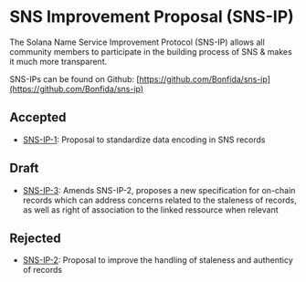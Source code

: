 # SNS Improvement Proposal (SNS-IP)

The Solana Name Service Improvement Protocol (SNS-IP) allows all community members to participate in the building process of SNS & makes it much more transparent.

SNS-IPs can be found on Github: [https://github.com/Bonfida/sns-ip](https://github.com/Bonfida/sns-ip)

## Accepted

- [SNS-IP-1](https://github.com/Bonfida/sns-ip/blob/master/proposals/sns-ip-1.md): Proposal to standardize data encoding in SNS records

## Draft

- [SNS-IP-3](https://github.com/Bonfida/sns-ip/blob/master/proposals/sns-ip-3.md): Amends SNS-IP-2, proposes a new specification for on-chain records which can address concerns related to the staleness of records, as well as right of association to the linked ressource when relevant

## Rejected

- [SNS-IP-2](https://github.com/Bonfida/sns-ip/blob/master/proposals/sns-ip-2.md): Proposal to improve the handling of staleness and authenticy of records
